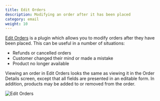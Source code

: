 ```yaml
---
title: Edit Orders
description: Modifying an order after it has been placed 
category: email
weight: 10
---
```


[Edit Orders](https://www.zen-cart.com/downloads.php?do=file&id=1513) is a plugin which allows you to modify orders after they have been placed. This can be useful in a number of situations: 

- Refunds or cancelled orders 
- Customer changed their mind or made a mistake 
- Product no longer available

Viewing an order in Edit Orders looks the same as viewing it in the Order Details screen, except that all fields are presented in an editable form.  In addition, products may be added to or removed from the order.

![Edit Orders](/images/edit_orders.jpg)

